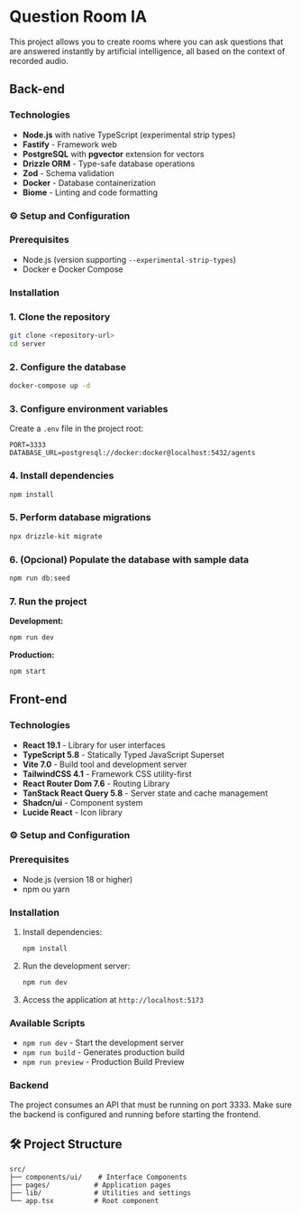 # Question Room IA
This project allows you to create rooms where you can ask questions that are answered instantly by artificial intelligence, all based on the context of recorded audio.

## Back-end

### Technologies
- **Node.js** with native TypeScript (experimental strip types)
- **Fastify** - Framework web
- **PostgreSQL** with **pgvector** extension for vectors
- **Drizzle ORM** - Type-safe database operations
- **Zod** - Schema validation
- **Docker** - Database containerization
- **Biome** - Linting and code formatting

### ⚙️ Setup and Configuration
### Prerequisites

- Node.js (version supporting `--experimental-strip-types`)
- Docker e Docker Compose

### Installation

### 1. Clone the repository
```bash
git clone <repository-url>
cd server
```

### 2. Configure the database
```bash
docker-compose up -d
```

### 3. Configure environment variables

Create a `.env` file in the project root:

```env
PORT=3333
DATABASE_URL=postgresql://docker:docker@localhost:5432/agents
```

### 4. Install dependencies
```bash
npm install
```

### 5. Perform database migrations
```bash
npx drizzle-kit migrate
```

### 6. (Opcional) Populate the database with sample data
```bash
npm run db:seed
```

### 7. Run the project

**Development:**
```bash
npm run dev
```

**Production:**
```bash
npm start
```

## Front-end
### Technologies
- **React 19.1** - Library for user interfaces
- **TypeScript 5.8** - Statically Typed JavaScript Superset
- **Vite 7.0** - Build tool and development server
- **TailwindCSS 4.1** - Framework CSS utility-first
- **React Router Dom 7.6** - Routing Library
- **TanStack React Query 5.8** - Server state and cache management
- **Shadcn/ui** - Component system
- **Lucide React** - Icon library

### ⚙️ Setup and Configuration
### Prerequisites
- Node.js (version 18 or higher)
- npm ou yarn

### Installation
1. Install dependencies:
   ```bash
   npm install
   ```

3. Run the development server:
   ```bash
   npm run dev
   ```

4. Access the application at `http://localhost:5173`

### Available Scripts

- `npm run dev` - Start the development server
- `npm run build` - Generates production build
- `npm run preview` - Production Build Preview

### Backend

The project consumes an API that must be running on port 3333. Make sure the backend is configured and running before starting the frontend.

## 🛠️ Project Structure

```
src/
├── components/ui/    # Interface Components
├── pages/           # Application pages
├── lib/             # Utilities and settings
└── app.tsx          # Root component
``` 
